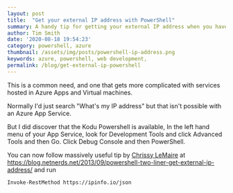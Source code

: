 ```yaml
---
layout: post
title:  "Get your external IP address with PowerShell"
summary: A handy tip for getting your external IP address when you have PowerShell but no browser
author: Tim Smith
date: '2020-08-18 19:54:23'
category: powershell, azure
thumbnail: /assets/img/posts/powershell-ip-address.png
keywords: azure, powershell, web development, 
permalink: /blog/get-external-ip-powershell
---
```


This is a common need, and one that gets more complicated with services hosted in Azure Apps and Virtual machines.

Normally I'd just search "What's my IP address" but that isn't possible with an Azure App Service.

But I did discover that the Kodu Powershell is available, In the left hand menu of your App Service, look for Development Tools and click Advanced Tools and then Go. Click Debug Console and then PowerShell. 

You can now follow massively useful tip by [Chrissy LeMaire](https://twitter.com/cl)  at https://blog.netnerds.net/2013/09/powershell-two-liner-get-external-ip-address/ and run

`Invoke-RestMethod https://ipinfo.io/json`
